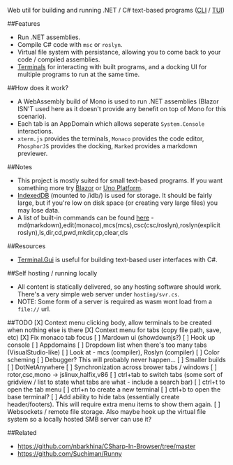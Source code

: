 Web util for building and running .NET / C# text-based programs ([CLI](https://wikipedia.org/wiki/Command-line_interface) / [TUI](https://wikipedia.org/wiki/Text-based_user_interface))

##Features
- Run .NET assemblies.
- Compile C# code with `msc` or `roslyn`.
- Virtual file system with persistance, allowing you to come back to your code / compiled assemblies.
- [Terminals](https://wikipedia.org/wiki/Terminal_emulator) for interacting with built programs, and a docking UI for multiple programs to run at the same time.

##How does it work?
- A WebAssembly build of Mono is used to run .NET assemblies (Blazor ISN'T used here as it doesn't provide any benefit on top of Mono for this scenario).
- Each tab is an AppDomain which allows seperate `System.Console` interactions.
- `xterm.js` provides the terminals, `Monaco` provides the code editor, `PhosphorJS` provides the docking, `Marked` provides a markdown previewer.

##Notes
- This project is mostly suited for small text-based programs. If you want something more try [Blazor](https://dotnet.microsoft.com/apps/aspnet/web-apps/blazor) or [Uno Platform](https://github.com/unoplatform/uno).
- [IndexedDB](https://developer.mozilla.org/docs/Web/API/IndexedDB_API) (mounted to /idb/) is used for storage. It should be fairly large, but if you're low on disk space (or creating very large files) you may lose data.
- A list of built-in commands can be found [here](TODO) - md(markdown),edit(monaco),mcs(mcs),csc(csc/roslyn),roslyn(explicit roslyn),ls,dir,cd,pwd,mkdir,cp,clear,cls

##Resources
- [Terminal.Gui](https://github.com/migueldeicaza/gui.cs) is useful for building text-based user interfaces with C#.

##Self hosting / running locally
- All content is statically delivered, so any hosting software should work. There's a very simple web server under `hosting/svr.cs`.
- NOTE: Some form of a server is required as wasm wont load from a `file://` url.

##TODO
[X] Context menu clicking body, allow terminals to be created when nothing else is there
[X] Context menu for tabs (copy file path, save, etc)
[X] Fix monaco tab focus
[ ] Mardown ui (showdownjs?)
[ ] Hook up console
[ ] Appdomains
[ ] Dropdown list when there's too many tabs (VisualStudio-like)
[ ] Look at - mcs (compiler), Roslyn (compiler)
[ ] Color scheming
[ ] Debugger? This will probably never happen...
[ ] Smaller builds
[ ] DotNetAnywhere
[ ] Synchronization across brower tabs / windows
[ ] rotor,csc,mono -> jslinux,halfix,v86
[ ] ctrl+tab to switch tabs (some sort of gridview / list to state what tabs are what - include a search bar)
[ ] ctrl+t to open the tab menu
[ ] ctrl+n to create a new terminal
[ ] ctrl+b to open the base terminal?
[ ] Add ability to hide tabs (essentially create header/footers). This will require extra menu items to show them again.
[ ] Websockets / remote file storage. Also maybe hook up the virtual file system so a locally hosted SMB server can use it?

##Related
- https://github.com/nbarkhina/CSharp-In-Browser/tree/master
- https://github.com/Suchiman/Runny